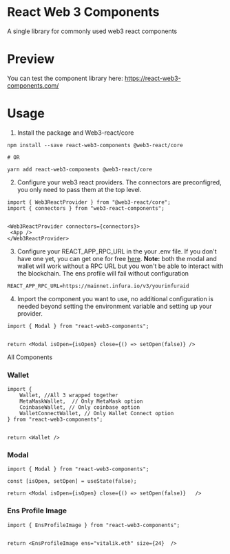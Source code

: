 # React Web 3 Components

A single library for commonly used web3 react components

# Preview

You can test the component library here: https://react-web3-components.com/

# Usage

1. Install the package and Web3-react/core

```
npm install --save react-web3-components @web3-react/core

# OR

yarn add react-web3-components @web3-react/core

```

2. Configure your web3 react providers. The connectors are preconfigred, you only need to pass them at the top level.

```
import { Web3ReactProvider } from "@web3-react/core";
import { connectors } from "web3-react-components";


<Web3ReactProvider connectors={connectors}>
 <App />
</Web3ReactProvider>

```

3. Configure your REACT_APP_RPC_URL in the your .env file. If you don't have one yet, you can get one for free [here](https://infura.io/). **Note:** both the modal and wallet will work without a RPC URL but you won't be able to interact with the blockchain. The ens profile will fail without configuration

```
REACT_APP_RPC_URL=https://mainnet.infura.io/v3/yourinfuraid
```

4. Import the component you want to use, no additional configuration is needed beyond setting the environment variable and setting up your provider.

```
import { Modal } from "react-web3-components";


return <Modal isOpen={isOpen} close={() => setOpen(false)} />
```

All Components

### Wallet

```
import {
    Wallet, //All 3 wrapped together
    MetaMaskWallet,  // Only MetaMask option
    CoinbaseWallet, // Only coinbase option
    WalletConnectWallet, // Only Wallet Connect option
} from "react-web3-components";


return <Wallet />

```

### Modal

```
import { Modal } from "react-web3-components";

const [isOpen, setOpen] = useState(false);

return <Modal isOpen={isOpen} close={() => setOpen(false)}   />

```

### Ens Profile Image

```
import { EnsProfileImage } from "react-web3-components";


return <EnsProfileImage ens="vitalik.eth" size={24}  />

```
